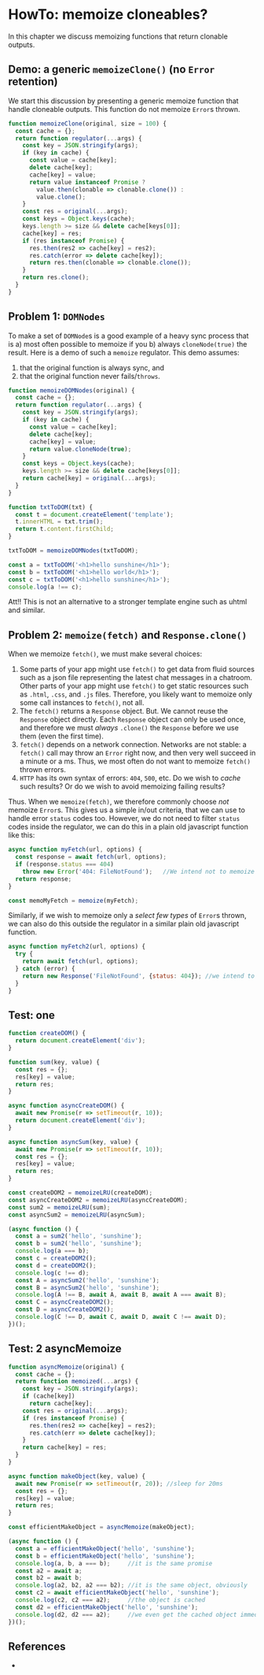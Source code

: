 # HowTo: memoize cloneables?

In this chapter we discuss memoizing functions that return clonable outputs.

## Demo: a generic `memoizeClone()` (no `Error` retention)

We start this discussion by presenting a generic memoize function that handle cloneable outputs. This function do not memoize `Error`s thrown.

```javascript
function memoizeClone(original, size = 100) {
  const cache = {};
  return function regulator(...args) {
    const key = JSON.stringify(args);
    if (key in cache) {
      const value = cache[key];
      delete cache[key];
      cache[key] = value;
      return value instanceof Promise ?
        value.then(clonable => clonable.clone()) :
        value.clone();
    }
    const res = original(...args);
    const keys = Object.keys(cache);
    keys.length >= size && delete cache[keys[0]];
    cache[key] = res;
    if (res instanceof Promise) {
      res.then(res2 => cache[key] = res2);
      res.catch(error => delete cache[key]);
      return res.then(clonable => clonable.clone());
    }
    return res.clone();
  }
}
```

## Problem 1: `DOMNodes`

To make a set of `DOMNode`s is a good example of a heavy sync process that is a) most often possible to memoize if you b) always `cloneNode(true)` the result. Here is a demo of such a `memoize` regulator. This demo assumes:

1. that the original function is always sync, and
2. that the original function never fails/`throws`.

```javascript
function memoizeDOMNodes(original) {
  const cache = {};
  return function regulator(...args) {
    const key = JSON.stringify(args);
    if (key in cache) {
      const value = cache[key];
      delete cache[key];
      cache[key] = value;
      return value.cloneNode(true);
    }
    const keys = Object.keys(cache);
    keys.length >= size && delete cache[keys[0]];
    return cache[key] = original(...args);
  }
}

function txtToDOM(txt) {
  const t = document.createElement('template');
  t.innerHTML = txt.trim();
  return t.content.firstChild;
}

txtToDOM = memoizeDOMNodes(txtToDOM);

const a = txtToDOM('<h1>hello sunshine</h1>');
const b = txtToDOM('<h1>hello world</h1>');
const c = txtToDOM('<h1>hello sunshine</h1>');
console.log(a !== c);
```

Att!! This is not an alternative to a stronger template engine such as uhtml and similar.

## Problem 2: `memoize(fetch)` and `Response.clone()`

When we memoize `fetch()`, we must make several choices:

1. Some parts of your app might use `fetch()` to get data from fluid sources such as a json file representing the latest chat messages in a chatroom. Other parts of your app might use `fetch()` to get static resources such as `.html`, `.css`, and `.js` files. Therefore, you likely want to memoize only some call instances to `fetch()`, not all.
2. The `fetch()` returns a `Response` object. But. We cannot reuse the `Response` object directly. Each `Response` object can only be used once, and therefore we must *always* `.clone()` the `Response` before we use them (even the first time).
3. `fetch()` depends on a network connection. Networks are not stable: a `fetch()` call may throw an `Error` right now, and then very well succeed in a minute or a ms. Thus, we most often do not want to memoize `fetch()` thrown errors.
4. `HTTP` has its own syntax of errors: `404`, `500`, etc. Do we wish to *cache* such results? Or do we wish to avoid memoizing failing results?

Thus. When we `memoize(fetch)`, we therefore commonly choose *not* memoize `Error`s. This gives us a simple in/out criteria, that we can use to handle error `status` codes too. However, we do not need to filter `status` codes inside the regulator, we can do this in a plain old javascript function like this:

```javascript
async function myFetch(url, options) {
  const response = await fetch(url, options);
  if (response.status === 404)
    throw new Error('404: FileNotFound');   //We intend not to memoize 404
  return response;
}

const memoMyFetch = memoize(myFetch);
```       

Similarly, if we wish to memoize only a *select few types* of `Error`s thrown, we can also do this outside the regulator in a similar plain old javascript function. 

```javascript
async function myFetch2(url, options) {
  try {
    return await fetch(url, options);
  } catch (error) {
    return new Response('FileNotFound', {status: 404}); //we intend to memoize certain errors
  }
}
```

## Test: one

```javascript
function createDOM() {
  return document.createElement('div');
}

function sum(key, value) {
  const res = {};
  res[key] = value;
  return res;
}

async function asyncCreateDOM() {
  await new Promise(r => setTimeout(r, 10));
  return document.createElement('div');
}

async function asyncSum(key, value) {
  await new Promise(r => setTimeout(r, 10));
  const res = {};
  res[key] = value;
  return res;
}

const createDOM2 = memoizeLRU(createDOM);
const asyncCreateDOM2 = memoizeLRU(asyncCreateDOM);
const sum2 = memoizeLRU(sum);
const asyncSum2 = memoizeLRU(asyncSum);

(async function () {
  const a = sum2('hello', 'sunshine');
  const b = sum2('hello', 'sunshine');
  console.log(a === b);
  const c = createDOM2();
  const d = createDOM2();
  console.log(c !== d);
  const A = asyncSum2('hello', 'sunshine');
  const B = asyncSum2('hello', 'sunshine');
  console.log(A !== B, await A, await B, await A === await B);
  const C = asyncCreateDOM2();
  const D = asyncCreateDOM2();
  console.log(C !== D, await C, await D, await C !== await D);
})();
```

## Test: 2 asyncMemoize

```javascript
function asyncMemoize(original) {
  const cache = {};
  return function memoized(...args) {
    const key = JSON.stringify(args);
    if (cache[key])
      return cache[key];
    const res = original(...args);
    if (res instanceof Promise) {
      res.then(res2 => cache[key] = res2);
      res.catch(err => delete cache[key]);
    }
    return cache[key] = res;
  }
}

async function makeObject(key, value) {
  await new Promise(r => setTimeout(r, 20)); //sleep for 20ms
  const res = {};
  res[key] = value;
  return res;
}

const efficientMakeObject = asyncMemoize(makeObject);

(async function () {
  const a = efficientMakeObject('hello', 'sunshine');
  const b = efficientMakeObject('hello', 'sunshine');
  console.log(a, b, a === b);     //it is the same promise
  const a2 = await a;
  const b2 = await b;
  console.log(a2, b2, a2 === b2); //it is the same object, obviously
  const c2 = await efficientMakeObject('hello', 'sunshine');
  console.log(c2, c2 === a2);     //the object is cached
  const d2 = efficientMakeObject('hello', 'sunshine');
  console.log(d2, d2 === a2);     //we even get the cached object immediately, if we want to skip await
})();
```

## References

* 